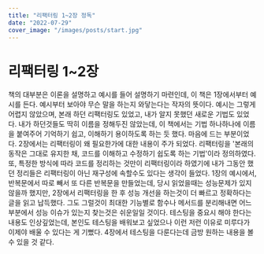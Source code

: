 ```yaml
---
title: "리팩터링 1~2장 정독"
date: "2022-07-29"
cover_image: "/images/posts/start.jpg"
---
```


# 리팩터링 1~2장

 책의 대부분은 이론을 설명하고 예시를 들어 설명하기 마련인데, 이 책은 1장에서부터 예시를 든다. 예시부터 보아야 무슨 말을 하는지 와닿는다는
작자의 뜻이다. 예시는 그렇게 어렵지 않았으며, 본래 하던 리팩터링도 있었고, 내가 알지 못했던 새로운 기법도 있었다. 내가 하던것들도 딱히 이름을 정해두진 않았는데,
이 책에서는 기법 하나하나에 이름을 붙여주어 기억하기 쉽고, 이해하기 용이하도록 하는 듯 했다. 마음에 드는 부분이었다. 
 2장에서는 리팩터링이 왜 필요한가에 대한 내용이 주가 되었다. 리팩터링을 '본래의 동작은 그대로 유지한 채, 코드를 이해하고 수정하기 쉽도록 하는 기법'이라 정의하였다.
또, 특정한 방식에 따라 코드를 정리하는 것만이 리팩터링이라 하였기에 내가 그동안 했던 정리들은 리팩터링이 아닌 재구성에 속할수도 있다는 생각이 들었다.
1장의 예시에서, 반복문에서 따로 빼서 또 다른 반복문을 만들었는데, 당시 읽었을때는 성능문제가 있지 않을까 했지만, 2장에서 리팩터링을 한 후 성능 개선을 하는것이 더 빠르고 정확하다는 글을 읽고 납득했다. 그도 그럴것이 최대한 기능별로 함수나 메서드를 분리해내면 어느 부분에서 성능 이슈가 있는지 찾는것은 쉬운일일 것이다.
테스팅을 중요시 해야 한다는 내용도 인상깊었는데, 본인도 테스팅을 배워보고 싶었으나 이런 저런 이유로 미루다가 이제야 배울 수 있다는 게 기뻤다.
4장에서 테스팅을 다룬다는데 금방 원하는 내용을 볼 수 있을 것 같다.
